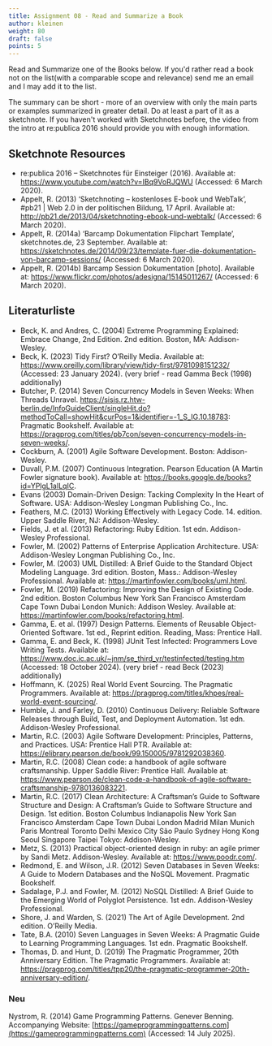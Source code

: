 ```yaml
---
title: Assignment 08 - Read and Summarize a Book
author: kleinen
weight: 80
draft: false
points: 5
---
```


Read and Summarize one of the Books below. If you'd rather read a book not on the list(with a comparable scope and relevance) send me an email and I may add it to the list.

The summary can be short - more of an overview with only the main parts or examples summarized in greater detail. Do at least a part of it as a sketchnote. If you haven't worked with Sketchnotes before, the video from the intro at re:publica 2016 should provide you with enough information.

## Sketchnote Resources

 - re:publica 2016 – Sketchnotes für Einsteiger (2016). Available at: https://www.youtube.com/watch?v=IBq9VoRJQWU (Accessed: 6 March 2020).
 - Appelt, R. (2013) ‘Sketchnoting – kostenloses E-book und WebTalk’, #pb21 | Web 2.0 in der politischen Bildung, 17 April. Available at: http://pb21.de/2013/04/sketchnoting-ebook-und-webtalk/ (Accessed: 6 March 2020).
 - Appelt, R. (2014a) ‘Barcamp Dokumentation Flipchart Template’, sketchnotes.de, 23 September. Available at: https://sketchnotes.de/2014/09/23/template-fuer-die-dokumentation-von-barcamp-sessions/ (Accessed: 6 March 2020).
 - Appelt, R. (2014b) Barcamp Session Dokumentation [photo]. Available at: https://www.flickr.com/photos/adesigna/15145011267/ (Accessed: 6 March 2020).


 ## Literaturliste
 
 - Beck, K. and Andres, C. (2004) Extreme Programming Explained: Embrace Change, 2nd Edition. 2nd edition. Boston, MA: Addison-Wesley.
- Beck, K. (2023) Tidy First? O’Reilly Media. Available at: https://www.oreilly.com/library/view/tidy-first/9781098151232/ (Accessed: 23 January 2024). (very brief - read Gamma Beck (1998) additionally)
- Butcher, P. (2014) Seven Concurrency Models in Seven Weeks: When Threads Unravel. https://sisis.rz.htw-berlin.de/InfoGuideClient/singleHit.do?methodToCall=showHit&curPos=1&identifier=-1_S_IG.10.18783: Pragmatic Bookshelf. Available at: https://pragprog.com/titles/pb7con/seven-concurrency-models-in-seven-weeks/.
 - Cockburn, A. (2001) Agile Software Development. Boston: Addison-Wesley.
 - Duvall, P.M. (2007) Continuous Integration. Pearson Education (A Martin Fowler signature book). Available at: https://books.google.de/books?id=YPlgL1aILqIC.
 - Evans (2003) Domain-Driven Design: Tacking Complexity In the Heart of Software. USA: Addison-Wesley Longman Publishing Co., Inc.
 - Feathers, M.C. (2013) Working Effectively with Legacy Code. 14. edition. Upper Saddle River, NJ: Addison-Wesley.
 - Fields, J. et al. (2013) Refactoring: Ruby Edition. 1st edn. Addison-Wesley Professional.
 - Fowler, M. (2002) Patterns of Enterprise Application Architecture. USA: Addison-Wesley Longman Publishing Co., Inc.
 - Fowler, M. (2003) UML Distilled: A Brief Guide to the Standard Object Modeling Language. 3rd edition. Boston, Mass.: Addison-Wesley Professional. Available at: https://martinfowler.com/books/uml.html.
 - Fowler, M. (2019) Refactoring: Improving the Design of Existing Code. 2nd edition. Boston Columbus New York San Francisco Amsterdam Cape Town Dubai London Munich: Addison Wesley. Available at: https://martinfowler.com/books/refactoring.html.
 - Gamma, E. et al. (1997) Design Patterns. Elements of Reusable Object-Oriented Software. 1st ed., Reprint edition. Reading, Mass: Prentice Hall.
 - Gamma, E. and Beck, K. (1998) JUnit Test Infected: Programmers Love Writing Tests. Available at: https://www.doc.ic.ac.uk/~jnm/se_third_yr/testinfected/testing.htm (Accessed: 18 October 2024).
 (very brief - read Beck (2023) additionally)
 - Hoffmann, K. (2025) Real World Event Sourcing. The Pragmatic Programmers. Available at: https://pragprog.com/titles/khpes/real-world-event-sourcing/.
 - Humble, J. and Farley, D. (2010) Continuous Delivery: Reliable Software Releases through Build, Test, and Deployment Automation. 1st edn. Addison-Wesley Professional.
 - Martin, R.C. (2003) Agile Software Development: Principles, Patterns, and Practices. USA: Prentice Hall PTR. Available at: https://elibrary.pearson.de/book/99.150005/9781292038360.
 - Martin, R.C. (2008) Clean code: a handbook of agile software craftsmanship. Upper Saddle River: Prentice Hall. Available at: https://www.pearson.de/clean-code-a-handbook-of-agile-software-craftsmanship-9780136083221.
 - Martin, R.C. (2017) Clean Architecture: A Craftsman’s Guide to Software Structure and Design: A Craftsman’s Guide to Software Structure and Design. 1st edition. Boston Columbus Indianapolis New York San Francisco Amsterdam Cape Town Dubai London Madrid Milan Munich Paris Montreal Toronto Delhi Mexico City São Paulo Sydney Hong Kong Seoul Singapore Taipei Tokyo: Addison-Wesley.
 - Metz, S. (2013) Practical object-oriented design in ruby: an agile primer by Sandi Metz. Addison-Wesley. Available at: https://www.poodr.com/.
 - Redmond, E. and Wilson, J.R. (2012) Seven Databases in Seven Weeks: A Guide to Modern Databases and the NoSQL Movement. Pragmatic Bookshelf.
 - Sadalage, P.J. and Fowler, M. (2012) NoSQL Distilled: A Brief Guide to the Emerging World of Polyglot Persistence. 1st edn. Addison-Wesley Professional.
 - Shore, J. and Warden, S. (2021) The Art of Agile Development. 2nd edition. O’Reilly Media.
 - Tate, B.A. (2010) Seven Languages in Seven Weeks: A Pragmatic Guide to Learning Programming Languages. 1st edn. Pragmatic Bookshelf.
 - Thomas, D. and Hunt, D. (2019) The Pragmatic Programmer, 20th Anniversary Edition. The Pragmatic Programmers. Available at: https://pragprog.com/titles/tpp20/the-pragmatic-programmer-20th-anniversary-edition/.

### Neu

Nystrom, R. (2014) Game Programming Patterns. Genever Benning. Accompanying Website: [https://gameprogrammingpatterns.com](https://gameprogrammingpatterns.com) (Accessed: 14 July 2025).
